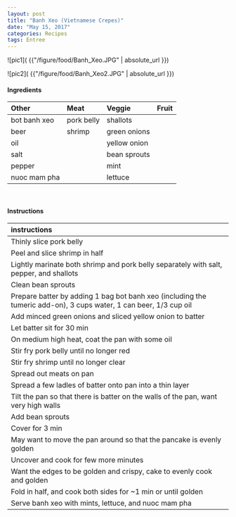 ```yaml
---
layout: post
title: "Banh Xeo (Vietnamese Crepes)"
date: "May 15, 2017"
categories: Recipes
tags: Entree
---
```




![pic1]( {{"/figure/food/Banh_Xeo.JPG" | absolute_url }})

![pic2]( {{"/figure/food/Banh_Xeo2.JPG" | absolute_url }})




#### Ingredients

<table class = "presenttab">
 <thead>
  <tr>
   <th style="text-align:left;"> Other </th>
   <th style="text-align:left;"> Meat </th>
   <th style="text-align:left;"> Veggie </th>
   <th style="text-align:left;"> Fruit </th>
  </tr>
 </thead>
<tbody>
  <tr>
   <td style="text-align:left;"> bot banh xeo </td>
   <td style="text-align:left;"> pork belly </td>
   <td style="text-align:left;"> shallots </td>
   <td style="text-align:left;">  </td>
  </tr>
  <tr>
   <td style="text-align:left;"> beer </td>
   <td style="text-align:left;"> shrimp </td>
   <td style="text-align:left;"> green onions </td>
   <td style="text-align:left;">  </td>
  </tr>
  <tr>
   <td style="text-align:left;"> oil </td>
   <td style="text-align:left;">  </td>
   <td style="text-align:left;"> yellow onion </td>
   <td style="text-align:left;">  </td>
  </tr>
  <tr>
   <td style="text-align:left;"> salt </td>
   <td style="text-align:left;">  </td>
   <td style="text-align:left;"> bean sprouts </td>
   <td style="text-align:left;">  </td>
  </tr>
  <tr>
   <td style="text-align:left;"> pepper </td>
   <td style="text-align:left;">  </td>
   <td style="text-align:left;"> mint </td>
   <td style="text-align:left;">  </td>
  </tr>
  <tr>
   <td style="text-align:left;"> nuoc mam pha </td>
   <td style="text-align:left;">  </td>
   <td style="text-align:left;"> lettuce </td>
   <td style="text-align:left;">  </td>
  </tr>
</tbody>
</table>

<br>

#### Instructions

<table class = "presenttabnoh">
 <thead>
  <tr>
   <th style="text-align:left;"> instructions </th>
  </tr>
 </thead>
<tbody>
  <tr>
   <td style="text-align:left;"> Thinly slice pork belly </td>
  </tr>
  <tr>
   <td style="text-align:left;"> Peel and slice shrimp in half </td>
  </tr>
  <tr>
   <td style="text-align:left;"> Lightly marinate both shrimp and pork belly separately with salt, pepper, and shallots </td>
  </tr>
  <tr>
   <td style="text-align:left;"> Clean bean sprouts </td>
  </tr>
  <tr>
   <td style="text-align:left;"> Prepare batter by adding 1 bag bot banh xeo (including the tumeric add-on), 3 cups water, 1 can beer, 1/3 cup oil </td>
  </tr>
  <tr>
   <td style="text-align:left;"> Add minced green onions and sliced yellow onion to batter </td>
  </tr>
  <tr>
   <td style="text-align:left;"> Let batter sit for 30 min </td>
  </tr>
  <tr>
   <td style="text-align:left;"> On medium high heat, coat the pan with some oil </td>
  </tr>
  <tr>
   <td style="text-align:left;"> Stir fry pork belly until no longer red </td>
  </tr>
  <tr>
   <td style="text-align:left;"> Stir fry shrimp until no longer clear </td>
  </tr>
  <tr>
   <td style="text-align:left;"> Spread out meats on pan </td>
  </tr>
  <tr>
   <td style="text-align:left;"> Spread a few ladles of batter onto pan into a thin layer </td>
  </tr>
  <tr>
   <td style="text-align:left;"> Tilt the pan so that there is batter on the walls of the pan, want very high walls </td>
  </tr>
  <tr>
   <td style="text-align:left;"> Add bean sprouts </td>
  </tr>
  <tr>
   <td style="text-align:left;"> Cover for 3 min </td>
  </tr>
  <tr>
   <td style="text-align:left;"> May want to move the pan around so that the pancake is evenly golden </td>
  </tr>
  <tr>
   <td style="text-align:left;"> Uncover and cook for few more minutes </td>
  </tr>
  <tr>
   <td style="text-align:left;"> Want the edges to be golden and crispy, cake to evenly cook and golden </td>
  </tr>
  <tr>
   <td style="text-align:left;"> Fold in half, and cook both sides for ~1 min or until golden </td>
  </tr>
  <tr>
   <td style="text-align:left;"> Serve banh xeo with mints, lettuce, and nuoc mam pha </td>
  </tr>
</tbody>
</table>

